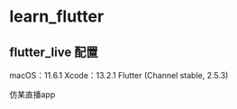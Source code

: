 # learn_flutter

## flutter_live 配置
macOS：11.6.1
Xcode：13.2.1
Flutter (Channel stable, 2.5.3)

仿某直播app

